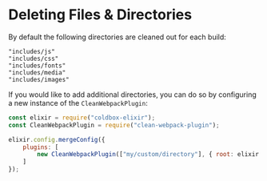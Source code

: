 # Deleting Files & Directories

By default the following directories are cleaned out for each build:

```text
"includes/js"
"includes/css"
"includes/fonts"
"includes/media"
"includes/images"
```

If you would like to add additional directories, you can do so by configuring a new instance of the `CleanWebpackPlugin`:

```javascript
const elixir = require("coldbox-elixir");
const CleanWebpackPlugin = require("clean-webpack-plugin");

elixir.config.mergeConfig({
    plugins: [
        new CleanWebpackPlugin(["my/custom/directory"], { root: elixir.rootPath })
    ]
});
```

